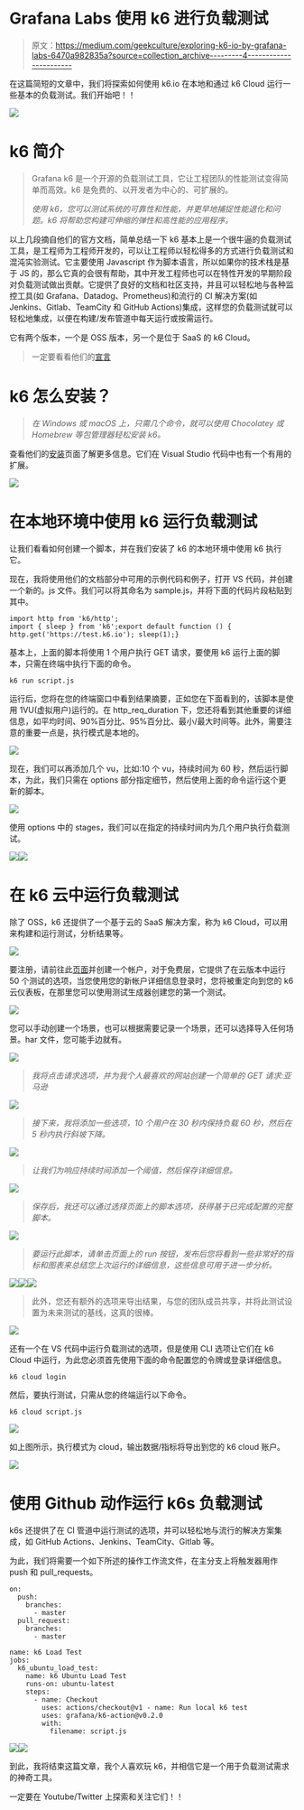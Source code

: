 # Grafana Labs 使用 k6 进行负载测试

> 原文：<https://medium.com/geekculture/exploring-k6-io-by-grafana-labs-6470a982835a?source=collection_archive---------4----------------------->

在这篇简短的文章中，我们将探索如何使用 k6.io 在本地和通过 k6 Cloud 运行一些基本的负载测试。我们开始吧！！

![](img/fa5f54e0b3dc407ad5f9f4a4ae4e3b4b.png)

# k6 简介

> Grafana k6 是一个开源的负载测试工具，它让工程团队的性能测试变得简单而高效。k6 是免费的、以开发者为中心的、可扩展的。
> 
> *使用 k6，您可以测试系统的可靠性和性能，并更早地捕捉性能退化和问题。k6 将帮助您构建可伸缩的弹性和高性能的应用程序。*

以上几段摘自他们的官方文档，简单总结一下 k6 基本上是一个很牛逼的负载测试工具，是工程师为工程师开发的，可以让工程师以轻松得多的方式进行负载测试和混沌实验测试。它主要使用 Javascript 作为脚本语言，所以如果你的技术栈是基于 JS 的，那么它真的会很有帮助，其中开发工程师也可以在特性开发的早期阶段对负载测试做出贡献。它提供了良好的文档和社区支持，并且可以轻松地与各种监控工具(如 Grafana、Datadog、Prometheus)和流行的 CI 解决方案(如 Jenkins、Gitlab、TeamCity 和 GitHub Actions)集成，这样您的负载测试就可以轻松地集成，以便在构建/发布管道中每天运行或按需运行。

它有两个版本，一个是 OSS 版本，另一个是位于 SaaS 的 k6 Cloud。

> 一定要看看他们的[宣言](https://k6.io/our-beliefs/#developer-experience-is-super-important)

# k6 怎么安装？

> *在 Windows 或 macOS 上，只需几个命令，就可以使用 Chocolatey 或 Homebrew 等包管理器轻松安装 k6。*

查看他们的[安装](https://k6.io/docs/getting-started/installation/)页面了解更多信息。它们在 Visual Studio 代码中也有一个有用的扩展。

![](img/a935c745fa5b675b987ac6540f0dea95.png)

# 在本地环境中使用 k6 运行负载测试

让我们看看如何创建一个脚本，并在我们安装了 k6 的本地环境中使用 k6 执行它。

现在，我将使用他们的文档部分中可用的示例代码和例子，打开 VS 代码，并创建一个新的。js 文件。我们可以将其命名为 sample.js，并将下面的代码片段粘贴到其中。

```
import http from 'k6/http';
import { sleep } from 'k6';export default function () { http.get('https://test.k6.io'); sleep(1);}
```

基本上，上面的脚本将使用 1 个用户执行 GET 请求，要使用 k6 运行上面的脚本，只需在终端中执行下面的命令。

```
k6 run script.js
```

运行后，您将在您的终端窗口中看到结果摘要，正如您在下面看到的，该脚本是使用 1VU(虚拟用户)运行的。在 http_req_duration 下，您还将看到其他重要的详细信息，如平均时间、90%百分比、95%百分比、最小/最大时间等。此外，需要注意的重要一点是，执行模式是本地的。

![](img/73cbd9307bc09f689056c3e105a00366.png)

现在，我们可以再添加几个 vu，比如:10 个 vu，持续时间为 60 秒，然后运行脚本，为此，我们只需在 options 部分指定细节，然后使用上面的命令运行这个更新的脚本。

![](img/04f3524e08f85f017ac762de84b38c80.png)

使用 options 中的 stages，我们可以在指定的持续时间内为几个用户执行负载测试。

![](img/29e8083e395cdee8d55c684ee07f7dd3.png)![](img/7b765df84512233678b6a272b95d2818.png)

# 在 k6 云中运行负载测试

除了 OSS，k6 还提供了一个基于云的 SaaS 解决方案，称为 k6 Cloud，可以用来构建和运行测试，分析结果等。

![](img/0bc7dacdf2d1e4a53a1b35b48f4b51eb.png)

要注册，请前往此[页面](https://app.k6.io/account/register)并创建一个帐户，对于免费层，它提供了在云版本中运行 50 个测试的选项，当您使用您的新帐户详细信息登录时，您将被重定向到您的 k6 云仪表板，在那里您可以使用测试生成器创建您的第一个测试。

![](img/32bb6627ad7517f857badad1acd3bf4e.png)

您可以手动创建一个场景，也可以根据需要记录一个场景，还可以选择导入任何场景。har 文件，您可能手边就有。

![](img/0a0f53bcc94fa556c0ac562e1930a195.png)

> *我将点击请求选项，并为我个人最喜欢的网站创建一个简单的 GET 请求:亚马逊*

![](img/1e049127cc0dff0666c21b8600f521db.png)

> *接下来，我将添加一些选项，10 个用户在 30 秒内保持负载 60 秒，然后在 5 秒内执行斜坡下降。*

![](img/6ab7180b0309b8736a94139fee8cb4b1.png)

> *让我们为响应持续时间添加一个阈值，然后保存详细信息。*

![](img/be02eb516bbdf4fae8960e2ee2cd4236.png)

> *保存后，我还可以通过选择页面上的脚本选项，获得基于已完成配置的完整脚本。*

![](img/7b6d383d9a4ea86fe1c8b038946c6f88.png)

> *要运行此脚本，请单击页面上的 run 按钮，发布后您将看到一些非常好的指标和图表来总结您上次运行的详细信息，这些信息可用于进一步分析。*

![](img/88d328d56cee1449a95b7230716c40ca.png)![](img/f665eea63e22dd90bf5ead5e93b074cc.png)![](img/efb4c2a1fd308f3927fbcc5d8dccd6a0.png)

> 此外，您还有额外的选项来导出结果，与您的团队成员共享，并将此测试设置为未来测试的基线，这真的很棒。

![](img/77178b23b8d4afd1e0c9beab18784953.png)

还有一个在 VS 代码中运行负载测试的选项，但是使用 CLI 选项让它们在 k6 Cloud 中运行，为此您必须首先使用下面的命令配置您的令牌或登录详细信息。

```
k6 cloud login
```

然后，要执行测试，只需从您的终端运行以下命令。

```
k6 cloud script.js
```

![](img/404f9be7b52df9c51fed104cc9e08fa5.png)

如上图所示，执行模式为 cloud，输出数据/指标将导出到您的 k6 cloud 账户。

![](img/ad2bdfdceb2c50c9641f20ea8652baf7.png)

# 使用 Github 动作运行 k6s 负载测试

k6s 还提供了在 CI 管道中运行测试的选项，并可以轻松地与流行的解决方案集成，如 GitHub Actions、Jenkins、TeamCity、Gitlab 等。

为此，我们将需要一个如下所述的操作工作流文件，在主分支上将触发器用作 push 和 pull_requests。

```
on: 
  push:
    branches:
      - master
  pull_request:
    branches:
      - master

name: k6 Load Test
jobs:
  k6_ubuntu_load_test:
    name: k6 Ubuntu Load Test
    runs-on: ubuntu-latest
    steps:
      - name: Checkout
        uses: actions/checkout@v1 - name: Run local k6 test
        uses: grafana/k6-action@v0.2.0
        with:
          filename: script.js
```

![](img/dbe4b5a9390158fa0b820f7159d2b0e8.png)![](img/7801385087c71bbb652f55d5ebd88553.png)

到此，我将结束这篇文章，我个人喜欢玩 k6，并相信它是一个用于负载测试需求的神奇工具。

一定要在 Youtube/Twitter 上探索和关注它们！！